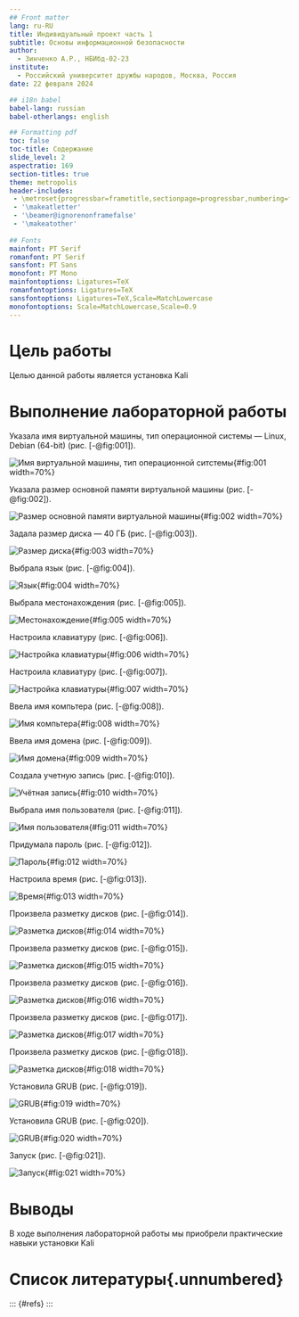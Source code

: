 ```yaml
---
## Front matter
lang: ru-RU
title: Индивидуальный проект часть 1
subtitle: Основы информационной безопасности
author:
  - Зинченко А.Р., НБИбд-02-23
institute:
  - Российский университет дружбы народов, Москва, Россия
date: 22 февраля 2024

## i18n babel
babel-lang: russian
babel-otherlangs: english

## Formatting pdf
toc: false
toc-title: Содержание
slide_level: 2
aspectratio: 169
section-titles: true
theme: metropolis
header-includes:
 - \metroset{progressbar=frametitle,sectionpage=progressbar,numbering=fraction}
 - '\makeatletter'
 - '\beamer@ignorenonframefalse'
 - '\makeatother'
 
## Fonts
mainfont: PT Serif
romanfont: PT Serif
sansfont: PT Sans
monofont: PT Mono
mainfontoptions: Ligatures=TeX
romanfontoptions: Ligatures=TeX
sansfontoptions: Ligatures=TeX,Scale=MatchLowercase
monofontoptions: Scale=MatchLowercase,Scale=0.9
---
```


# Цель работы

Целью данной работы является установка Kali


# Выполнение лабораторной работы

Указала имя виртуальной машины, тип операционной системы — Linux, Debian (64-bit)  (рис. [-@fig:001]).

![Имя виртуальной машины, тип операционной ситстемы](image/01.png){#fig:001 width=70%}

Указала размер основной памяти виртуальной машины (рис. [-@fig:002]).

![Размер основной памяти виртуальной машины](image/02.png){#fig:002 width=70%}

Задала размер диска — 40 ГБ (рис. [-@fig:003]).

![Размер диска](image/03.png){#fig:003 width=70%}

Выбрала язык (рис. [-@fig:004]).

![Язык](image/04.png){#fig:004 width=70%}

Выбрала местонахождения (рис. [-@fig:005]).

![Местонахождение](image/05.png){#fig:005 width=70%}

Настроила клавиатуру (рис. [-@fig:006]).

![Настройка клавиатуры](image/06.png){#fig:006 width=70%}

Настроила клавиатуру (рис. [-@fig:007]).

![Настройка клавиатуры](image/07.png){#fig:007 width=70%}

Ввела имя компьтера (рис. [-@fig:008]).

![Имя компьтера](image/08.png){#fig:008 width=70%}

Ввела имя домена (рис. [-@fig:009]).

![Имя домена](image/09.png){#fig:009 width=70%}

Создала учетную запись (рис. [-@fig:010]).

![Учётная запись](image/10.png){#fig:010 width=70%}

Выбрала имя пользователя (рис. [-@fig:011]).

![Имя пользователя](image/11.png){#fig:011 width=70%}

Придумала пароль (рис. [-@fig:012]).

![Пароль](image/12.png){#fig:012 width=70%}

Настроила время (рис. [-@fig:013]).

![Время](image/13.png){#fig:013 width=70%}

Произвела разметку дисков (рис. [-@fig:014]).

![Разметка дисков](image/14.png){#fig:014 width=70%}

Произвела разметку дисков (рис. [-@fig:015]).

![Разметка дисков](image/15.png){#fig:015 width=70%}

Произвела разметку дисков (рис. [-@fig:016]).

![Разметка дисков](image/16.png){#fig:016 width=70%}

Произвела разметку дисков (рис. [-@fig:017]).

![Разметка дисков](image/17.png){#fig:017 width=70%}

Произвела разметку дисков (рис. [-@fig:018]).

![Разметка дисков](image/18.png){#fig:018 width=70%}

Установила GRUB (рис. [-@fig:019]).

![GRUB](image/19.png){#fig:019 width=70%}

Установила GRUB (рис. [-@fig:020]).

![GRUB](image/20.png){#fig:020 width=70%}

Запуск (рис. [-@fig:021]).

![Запуск](image/21.png){#fig:021 width=70%}

# Выводы

В ходе выполнения лабораторной работы мы приобрели практические навыки установки Kali

# Список литературы{.unnumbered}

::: {#refs}
:::

